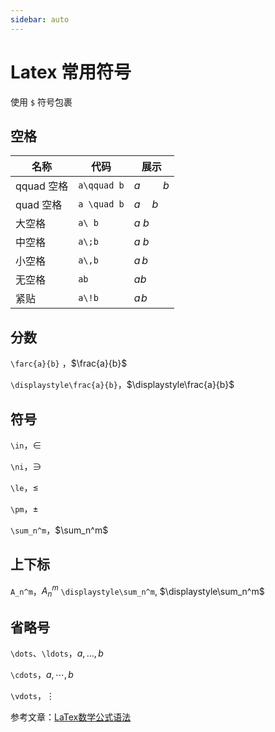 ```yaml
---
sidebar: auto
---
```


# Latex 常用符号

使用 `$` 符号包裹

## 空格

| 名称       | 代码        | 展示        |
| ---------- | ----------- | ----------- |
| qquad 空格 | `a\qquad b` | $a\qquad b$ |
| quad 空格  | `a \quad b` | $a \quad b$ |
| 大空格     | `a\ b`      | $a\ b$      |
| 中空格     | `a\;b`      | $a\;b$      |
| 小空格     | `a\,b`      | $a\,b$      |
| 无空格     | `ab`        | $ab$        |
| 紧贴       | `a\!b`      | $a\!b$      |

## 分数

`\farc{a}{b}` ，$\frac{a}{b}$

`\displaystyle\frac{a}{b}`，$\displaystyle\frac{a}{b}$

## 符号

`\in`，$\in$

`\ni`，$\ni$

`\le`，$\le$

`\pm`，$\pm$

`\sum_n^m`，$\sum_n^m$

## 上下标

`A_n^m`，$A_n^m$
`\displaystyle\sum_n^m`, $\displaystyle\sum_n^m$

## 省略号

`\dots`、`\ldots`，$a,\dots,b$

`\cdots`，$a,\cdots,b$

`\vdots`，$\vdots$

参考文章：[LaTex数学公式语法](http://lixingcong.github.io/2016/04/04/LaTex-intro/)